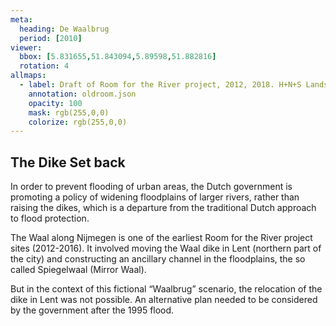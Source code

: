 ```yaml
---
meta:
  heading: De Waalbrug
  period: [2010]
viewer:
  bbox: [5.831655,51.843094,5.89598,51.882816]
  rotation: 4
allmaps:
  - label: Draft of Room for the River project, 2012, 2018. H+N+S Landschapsarchitecten.
    annotation: oldroom.json
    opacity: 100
    mask: rgb(255,0,0)
    colorize: rgb(255,0,0)
---
```


## The Dike Set back

In order to prevent flooding of urban areas, the Dutch government is promoting a policy of widening floodplains of larger rivers, rather than raising the dikes, which is a departure from the traditional Dutch approach to flood protection.

The Waal along Nijmegen is one of the earliest Room for the River project sites (2012-2016). It involved moving the Waal dike in Lent (northern part of the city) and constructing an ancillary channel in the floodplains, the so called Spiegelwaal (Mirror Waal).

But in the context of this fictional “Waalbrug” scenario, the relocation of the dike in Lent was not possible. An alternative plan needed to be considered by the government after the 1995 flood.
